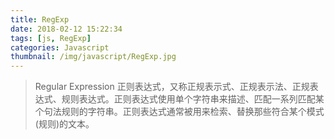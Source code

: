 ```yaml
---
title: RegExp
date: 2018-02-12 15:22:34
tags: [js, RegExp]
categories: Javascript
thumbnail: /img/javascript/RegExp.jpg
---
```


> Regular Expression 正则表达式，又称正规表示式、正规表示法、正规表达式、规则表达式。正则表达式使用单个字符串来描述、匹配一系列匹配某个句法规则的字符串。正则表达式通常被用来检索、替换那些符合某个模式(规则)的文本。

<!-- more -->